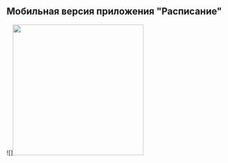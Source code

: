 ## Мобильная версия приложения "Расписание"

![]<img src ="https://github.com/OblikK/Hackaton/blob/main/reg.png?raw=true" width = "300">
